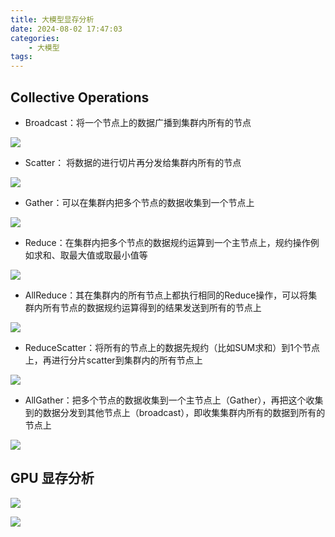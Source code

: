 ```yaml
---
title: 大模型显存分析
date: 2024-08-02 17:47:03
categories:
    - 大模型
tags:
---
```


## Collective Operations

- Broadcast：将一个节点上的数据广播到集群内所有的节点

![](/img/note/202402232228.png)

- Scatter： 将数据的进行切片再分发给集群内所有的节点

![](/img/note/202402232232.png)

- Gather：可以在集群内把多个节点的数据收集到一个节点上

![](/img/note/202402232233.png)

- Reduce：在集群内把多个节点的数据规约运算到一个主节点上，规约操作例如求和、取最大值或取最小值等

![](/img/note/202402232230.png)

- AllReduce：其在集群内的所有节点上都执行相同的Reduce操作，可以将集群内所有节点的数据规约运算得到的结果发送到所有的节点上

![](/img/note/202402232229.png)

- ReduceScatter：将所有的节点上的数据先规约（比如SUM求和）到1个节点上，再进行分片scatter到集群内的所有节点上

![](/img/note/202402232231.png)

- AllGather：把多个节点的数据收集到一个主节点上（Gather），再把这个收集到的数据分发到其他节点上（broadcast），即收集集群内所有的数据到所有的节点上

![](/img/note/202402232234.png)

## GPU 显存分析

![](/img/note/202402232226.png)

![](/img/note/202402232227.png)